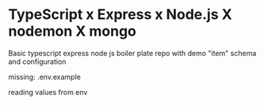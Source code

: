# TypeScript x Express x Node.js X nodemon X mongo

Basic typescript express node js boiler plate repo with demo "item" schema and configuration

missing:
.env.example

reading values from env 
